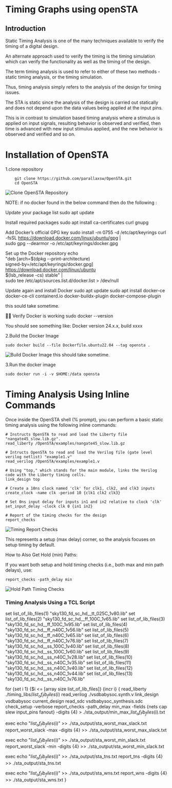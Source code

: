 
# Timing Graphs using openSTA
## Introduction
Static Timing Analysis is one of the many techniques available to verify the timing of a digital design.

An alternate approach used to verify the timing is the timing simulation which can verify the functionality as well as the timing of the design.

The term timing analysis is used to refer to either of these two methods - static timing analysis, or the timing simulation.

Thus, timing analysis simply refers to the analysis of the design for timing issues.

The STA is static since the analysis of the design is carried out statically and does not depend upon the data values being applied at the input pins.

This is in contrast to simulation based timing analysis where a stimulus is applied on input signals, resulting behavior is observed and verified, then time is advanced with new input stimulus applied, and the new behavior is observed and verified and so on.

# Installation of OpenSTA
1.clone repository
```
    git clone https://github.com/parallaxsw/OpenSTA.git
    cd OpenSTA
```
![Clone OpenSTA Repository](image1.png)

NOTE: 
if no docker found in the below command then do the following : 

Update your package list
sudo apt update


Install required packages
sudo apt install ca-certificates curl gnupg


Add Docker’s official GPG key
sudo install -m 0755 -d /etc/apt/keyrings
curl -fsSL https://download.docker.com/linux/ubuntu/gpg | \
  sudo gpg --dearmor -o /etc/apt/keyrings/docker.gpg


Set up the Docker repository
echo \
  "deb [arch=$(dpkg --print-architecture) \
  signed-by=/etc/apt/keyrings/docker.gpg] \
  https://download.docker.com/linux/ubuntu \
  $(lsb_release -cs) stable" | \
  sudo tee /etc/apt/sources.list.d/docker.list > /dev/null


Update again and install Docker
sudo apt update
sudo apt install docker-ce docker-ce-cli containerd.io docker-buildx-plugin docker-compose-plugin

this sould take sometime.


Verify Docker is working
sudo docker --version


You should see something like:
Docker version 24.x.x, build xxxx



2.Build the Docker Image
```
sudo docker build --file Dockerfile.ubuntu22.04 --tag opensta .
```
![Build Docker Image](image2.png)
this should take sometime.

3.Run the docker image
```
sudo docker run -i -v $HOME:/data opensta
```
# Timing Analysis Using Inline Commands
Once inside the OpenSTA shell (% prompt), you can perform a basic static timing analysis using the following inline commands:

```
# Instructs OpenSTA to read and load the Liberty file "nangate45_slow.lib.gz".
read_liberty /OpenSTA/examples/nangate45_slow.lib.gz

# Intructs OpenSTA to read and load the Verilog file (gate level verilog netlist) "example1.v"
read_verilog /OpenSTA/examples/example1.v

# Using "top," which stands for the main module, links the Verilog code with the Liberty timing cells.
link_design top

# Create a 10ns clock named 'clk' for clk1, clk2, and clk3 inputs 
create_clock -name clk -period 10 {clk1 clk2 clk3}

# Set 0ns input delay for inputs in1 and in2 relative to clock 'clk'
set_input_delay -clock clk 0 {in1 in2}

# Report of the timing checks for the design 
report_checks
```

![Timing Report Checks](image3.png)

This represents a setup (max delay) corner, so the analysis focuses on setup timing by default.

How to Also Get Hold (min) Paths:

If you want both setup and hold timing checks (i.e., both max and min path delays), use:
```
report_checks -path_delay min
```

![Hold Path Timing Checks](image4.png)

### Timing Analysis Using a TCL Script

set list_of_lib_files(1) "sky130_fd_sc_hd__tt_025C_1v80.lib"
set list_of_lib_files(2) "sky130_fd_sc_hd__ff_100C_1v65.lib"
set list_of_lib_files(3) "sky130_fd_sc_hd__ff_100C_1v95.lib"
set list_of_lib_files(4) "sky130_fd_sc_hd__ff_n40C_1v56.lib"
set list_of_lib_files(5) "sky130_fd_sc_hd__ff_n40C_1v65.lib"
set list_of_lib_files(6) "sky130_fd_sc_hd__ff_n40C_1v76.lib"
set list_of_lib_files(7) "sky130_fd_sc_hd__ss_100C_1v40.lib"
set list_of_lib_files(8) "sky130_fd_sc_hd__ss_100C_1v60.lib"
set list_of_lib_files(9) "sky130_fd_sc_hd__ss_n40C_1v28.lib"
set list_of_lib_files(10) "sky130_fd_sc_hd__ss_n40C_1v35.lib"
set list_of_lib_files(11) "sky130_fd_sc_hd__ss_n40C_1v40.lib"
set list_of_lib_files(12) "sky130_fd_sc_hd__ss_n40C_1v44.lib"
set list_of_lib_files(13) "sky130_fd_sc_hd__ss_n40C_1v76.lib"

for {set i 1} {$i <= [array size list_of_lib_files]} {incr i} {
read_liberty ./timing_libs/$list_of_lib_files($i)
read_verilog ./vsdbabysoc.synth.v
link_design vsdbabysoc
current_design
read_sdc vsdbabysoc_synthesis.sdc
check_setup -verbose
report_checks -path_delay min_max -fields {nets cap slew input_pins fanout} -digits {4} > ./sta_output/min_max_$list_of_lib_files($i).txt

exec echo "$list_of_lib_files($i)" >> ./sta_output/sta_worst_max_slack.txt
report_worst_slack -max -digits {4} >> ./sta_output/sta_worst_max_slack.txt

exec echo "$list_of_lib_files($i)" >> ./sta_output/sta_worst_min_slack.txt
report_worst_slack -min -digits {4} >> ./sta_output/sta_worst_min_slack.txt

exec echo "$list_of_lib_files($i)" >> ./sta_output/sta_tns.txt
report_tns -digits {4} >> ./sta_output/sta_tns.txt

exec echo "$list_of_lib_files($i)" >> ./sta_output/sta_wns.txt
report_wns -digits {4} >> ./sta_output/sta_wns.txt
}